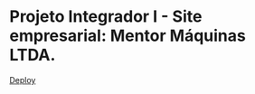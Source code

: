 # Projeto Integrador I - Site empresarial: Mentor Máquinas LTDA.
<a href="https://padiilha.github.io/site-empresarial-mentor/">Deploy</a> 
